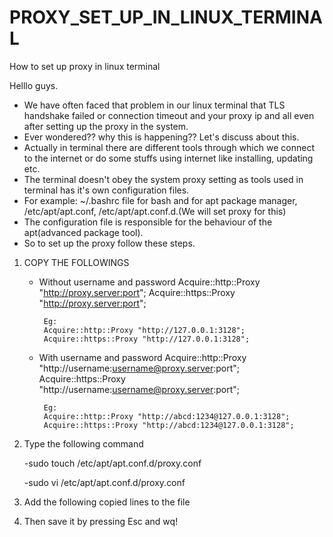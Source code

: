 # PROXY_SET_UP_IN_LINUX_TERMINAL
How to set up proxy in linux terminal


Helllo guys.
* We have often faced that problem in our linux terminal that TLS handshake failed or connection timeout and your proxy ip and all even after setting up the proxy in the system.
* Ever wondered?? why this is happening?? Let's discuss about this.
* Actually in terminal there are different tools through which we connect to the internet or do some stuffs using internet like installing, updating etc.
* The terminal doesn't obey the system proxy setting as tools used in terminal has it's own configuration files.
* For example: ~/.bashrc file for bash and for apt package manager, /etc/apt/apt.conf, /etc/apt/apt.conf.d.(We will set proxy for this)
* The configuration file is responsible for the behaviour of the apt(advanced package tool).
* So to set up the proxy follow these steps.

1. COPY THE FOLLOWINGS
     - Without username and password
            Acquire::http::Proxy "http://proxy.server:port";
            Acquire::https::Proxy "http://proxy.server:port";

            Eg:
            Acquire::http::Proxy "http://127.0.0.1:3128";
            Acquire::https::Proxy "http://127.0.0.1:3128";

     - With username and password
            Acquire::http::Proxy "http://username:username@proxy.server:port";
            Acquire::https::Proxy "http://username:username@proxy.server:port";

            Eg:
            Acquire::http::Proxy "http://abcd:1234@127.0.0.1:3128";
            Acquire::https::Proxy "http://abcd:1234@127.0.0.1:3128";

2. Type the following command
   
    -sudo touch /etc/apt/apt.conf.d/proxy.conf

    -sudo vi /etc/apt/apt.conf.d/proxy.conf

3. Add the following copied lines to the file

4. Then save it by pressing Esc and wq!
